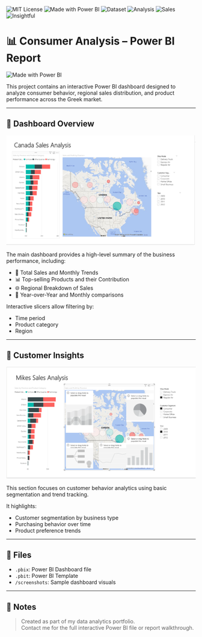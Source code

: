 ![MIT License](https://img.shields.io/badge/license-MIT-green)
![Made with Power BI](https://img.shields.io/badge/Made%20with-Power%20BI-yellow)
![Dataset](https://img.shields.io/badge/Dataset-Greek-realworld-blue)
![Analysis](https://img.shields.io/badge/Focus-Consumer_Behavior-lightblue)
![Sales](https://img.shields.io/badge/Sales_Distribution-Included-orange)
![Insightful](https://img.shields.io/badge/Insights-Actionable-critical)

# 📊 Consumer Analysis – Power BI Report

![Made with Power BI](https://img.shields.io/badge/made%20with-Power%20BI-yellow)

This project contains an interactive Power BI dashboard designed to analyze consumer behavior, regional sales distribution, and product performance across the Greek market.

---

## 🧭 Dashboard Overview

![Dashboard Overview](screenshots/dashboard-overview.png)

The main dashboard provides a high-level summary of the business performance, including:

- 🧾 Total Sales and Monthly Trends  
- 📊 Top-selling Products and their Contribution  
- 🌐 Regional Breakdown of Sales  
- 📅 Year-over-Year and Monthly comparisons

Interactive slicers allow filtering by:

- Time period  
- Product category  
- Region  

---

## 🎯 Customer Insights

![Customer Analysis](screenshots/customer-analysis.png)

This section focuses on customer behavior analytics using basic segmentation and trend tracking.

It highlights:

- Customer segmentation by business type
- Purchasing behavior over time
- Product preference trends

---

## 📁 Files

- `.pbix`: Power BI Dashboard file  
- `.pbit`: Power BI Template  
- `/screenshots`: Sample dashboard visuals  

---

## 📝 Notes

> Created as part of my data analytics portfolio.  
> Contact me for the full interactive Power BI file or report walkthrough.

